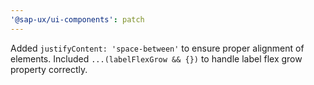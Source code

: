 ```yaml
---
'@sap-ux/ui-components': patch
---
```


Added `justifyContent: 'space-between'` to ensure proper alignment of elements.
Included `...(labelFlexGrow && {})` to handle label flex grow property correctly.